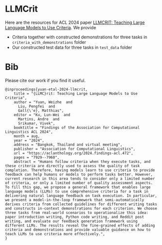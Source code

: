 # LLMCrit
Here are the resources for ACL 2024 paper [LLMCRIT: Teaching Large Language Models to Use Criteria]([https://arxiv.org/abs/2403.01069](https://aclanthology.org/2024.findings-acl.472/)). We provide 
- Criteria together with constructed demonstrations for three tasks in `criteria_with_demonstrations` folder
- Our constructed test data for three tasks in `test_data` folder

# Bib
Please cite our work if you find it useful.
```text
@inproceedings{yuan-etal-2024-llmcrit,
    title = "{LLMC}rit: Teaching Large Language Models to Use Criteria",
    author = "Yuan, Weizhe  and
      Liu, Pengfei  and
      Gall{\'e}, Matthias",
    editor = "Ku, Lun-Wei  and
      Martins, Andre  and
      Srikumar, Vivek",
    booktitle = "Findings of the Association for Computational Linguistics ACL 2024",
    month = aug,
    year = "2024",
    address = "Bangkok, Thailand and virtual meeting",
    publisher = "Association for Computational Linguistics",
    url = "https://aclanthology.org/2024.findings-acl.472",
    pages = "7929--7960",
    abstract = "Humans follow criteria when they execute tasks, and these criteria are directly used to assess the quality of task completion. Therefore, having models learn to use criteria to provide feedback can help humans or models to perform tasks better. However, current research in this area tends to consider only a limited number of criteria, or only a limited number of quality assessment aspects. To fill this gap, we propose a general framework that enables large language models (LLMs) to use comprehensive criteria for a task in delivering natural language feedback on task execution. In particular, we present a model-in-the-loop framework that semi-automatically derives criteria from collected guidelines for different writing tasks and constructs in-context demonstrations for each criterion. We choose three tasks from real-world scenarios to operationalize this idea: paper introduction writing, Python code writing, and Reddit post writing, and evaluate our feedback generation framework using different LLMs. The results reveal the fine-grained effects of adding criteria and demonstrations and provide valuable guidance on how to teach LLMs to use criteria more effectively.",
}
```
